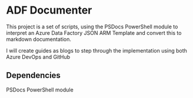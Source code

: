 # ADF Documenter

This project is a set of scripts, using the PSDocs PowerShell module to interpret an Azure Data Factory JSON ARM Template and convert this to markdown documentation.

I will create guides as blogs to step through the implementation using both Azure DevOps and GitHub

## Dependencies

PSDocs PowerShell module